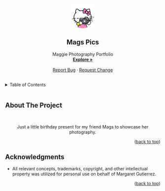 <div id="top"></div>

<!-- PROJECT LOGO -->
<br />
<div align="center">
  <a href="https://www.magspics.com/">
    <img src="images/icons/favicon.png" alt="Logo" width="80" height="80">
  </a>

<h2 align="center">Mags Pics</h2>

  <p align="center">
    Maggie Photography Portfolio
    <br />
    <a href="https://www.magspics.com/"><strong>Explore »</strong></a>
    <br />
    <br />
    <a href="https://github.com/noahbaculi/magspics/issues">Report Bug</a>
    ·
    <a href="https://github.com/noahbaculi/magspics/issues">Request Change</a>
  </p>
</div>

<br />


<!-- TABLE OF CONTENTS -->
<details>
  <summary>Table of Contents</summary>
  <ol>
    <li><a href="#about-the-project">About The Project</a></li>
    <li><a href="#acknowledgments">Acknowledgments</a></li>
  </ol>
</details>


<br>

<!-- ABOUT THE PROJECT -->
## About The Project
<br>
<p align="center">
  Just a little birthday present for my friend Mags to showcase her photography.
</p>

<p align="right">(<a href="#top">back to top</a>)</p>

<!-- ACKNOWLEDGMENTS -->
## Acknowledgments

* All relevant concepts, trademarks, copyright, and other intellectual property
  was utilized for personal use on behalf of Margaret Gutierrez.

<p align="right">(<a href="#top">back to top</a>)</p>